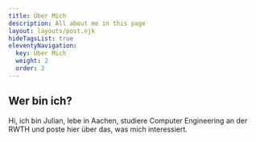 ```yaml
---
title: Über Mich
description: All about me in this page
layout: layouts/post.njk
hideTagsList: true
eleventyNavigation:
  key: Über Mich
  weight: 2
  order: 2
---
```


## Wer bin ich?

Hi, ich bin Julian, lebe in Aachen, studiere Computer Engineering an der RWTH und poste hier über das, was mich interessiert.
